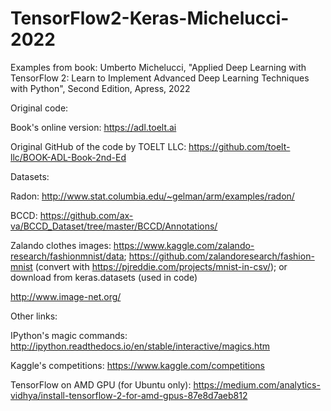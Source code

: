 # TensorFlow2-Keras-Michelucci-2022
Examples from book: Umberto Michelucci, "Applied Deep Learning with TensorFlow 2: Learn to Implement Advanced Deep Learning Techniques with Python", Second Edition, Apress, 2022

Original code:

Book's online version:
https://adl.toelt.ai

Original GitHub of the code by TOELT LLC:
https://github.com/toelt-llc/BOOK-ADL-Book-2nd-Ed

Datasets:

Radon: http://www.stat.columbia.edu/~gelman/arm/examples/radon/

BCCD: https://github.com/ax-va/BCCD_Dataset/tree/master/BCCD/Annotations/

Zalando clothes images: https://www.kaggle.com/zalando-research/fashionmnist/data; https://github.com/zalandoresearch/fashion-mnist (convert with  https://pjreddie.com/projects/mnist-in-csv/); or download from keras.datasets (used in code)
 
http://www.image-net.org/

Other links:

IPython's magic commands:
http://ipython.readthedocs.io/en/stable/interactive/magics.htm

Kaggle's competitions:
https://www.kaggle.com/competitions

TensorFlow on AMD GPU (for Ubuntu only):
https://medium.com/analytics-vidhya/install-tensorflow-2-for-amd-gpus-87e8d7aeb812
